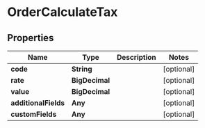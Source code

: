

# OrderCalculateTax


## Properties

Name | Type | Description | Notes
------------ | ------------- | ------------- | -------------
**code** | **String** |  |  [optional]
**rate** | **BigDecimal** |  |  [optional]
**value** | **BigDecimal** |  |  [optional]
**additionalFields** | **Any** |  |  [optional]
**customFields** | **Any** |  |  [optional]



